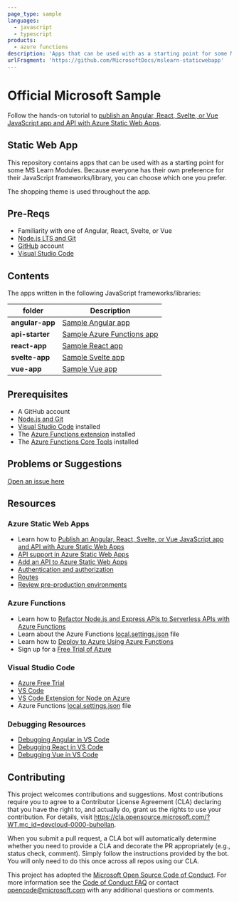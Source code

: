 ```yaml
---
page_type: sample
languages:
  - javascript
  - typescript
products:
  - azure functions
description: 'Apps that can be used with as a starting point for some MS Learn Modules.'
urlFragment: 'https://github.com/MicrosoftDocs/mslearn-staticwebapp'
---
```


# Official Microsoft Sample

Follow the hands-on tutorial to [publish an Angular, React, Svelte, or Vue JavaScript app and API with Azure Static Web Apps](https://docs.microsoft.com/learn/modules/publish-app-service-static-web-app-api/?WT.mc_id=devcloud-0000-buhollan).

## Static Web App

This repository contains apps that can be used with as a starting point for some MS Learn Modules. Because everyone has their own preference for their JavaScript frameworks/library, you can choose which one you prefer.

The shopping theme is used throughout the app.

## Pre-Reqs

- Familiarity with one of Angular, React, Svelte, or Vue
- [Node.js LTS and Git](https://nodejs.org/)
- [GitHub](https://github.com) account
- [Visual Studio Code](https://code.visualstudio.com/?WT.mc_id=devcloud-0000-buhollan)

## Contents

The apps written in the following JavaScript frameworks/libraries:

| folder          | Description                                                                                                 |
| --------------- | ----------------------------------------------------------------------------------------------------------- |
| **angular-app** | [Sample Angular app](https://github.com/MicrosoftDocs/mslearn-staticwebapp/blob/master/angular-app)         |
| **api-starter** | [Sample Azure Functions app](https://github.com/MicrosoftDocs/mslearn-staticwebapp/blob/master/api-starter) |
| **react-app**   | [Sample React app](https://github.com/MicrosoftDocs/mslearn-staticwebapp/blob/master/react-app)             |
| **svelte-app**  | [Sample Svelte app](https://github.com/MicrosoftDocs/mslearn-staticwebapp/blob/master/svelte-app)           |
| **vue-app**     | [Sample Vue app](https://github.com/MicrosoftDocs/mslearn-staticwebapp/blob/master/vue-app)                 |

## Prerequisites

- A GitHub account
- [Node.js and Git](https://nodejs.org/)
- [Visual Studio Code](https://code.visualstudio.com/?WT.mc_id=devcloud-0000-buhollan) installed
- The [Azure Functions extension](https://marketplace.visualstudio.com/items?itemName=ms-azuretools.vscode-azurefunctions%3FWT.mc_id%3Dmslearn_staticwebapp-github-jopapa&WT.mc_id=devcloud-0000-buhollan) installed
- The [Azure Functions Core Tools](https://docs.microsoft.com/azure/azure-functions/functions-run-local?WT.mc_id=devcloud-0000-buhollan) installed

## Problems or Suggestions

[Open an issue here](https://github.com/MicrosoftDocs/mslearn-staticwebapp/issues)

## Resources

### Azure Static Web Apps

- Learn how to [Publish an Angular, React, Svelte, or Vue JavaScript app and API with Azure Static Web Apps](https://docs.microsoft.com/learn/modules/publish-app-service-static-web-app-api?WT.mc_id=devcloud-0000-buhollan)
- [API support in Azure Static Web Apps](https://docs.microsoft.com/azure/static-web-apps/apis?WT.mc_id=devcloud-0000-buhollan)
- [Add an API to Azure Static Web Apps](https://docs.microsoft.com/azure/static-web-apps/add-api?WT.mc_id=devcloud-0000-buhollan)
- [Authentication and authorization](https://docs.microsoft.com/azure/static-web-apps/authentication-authorization?WT.mc_id=devcloud-0000-buhollan)
- [Routes](https://docs.microsoft.com/azure/static-web-apps/routes?WT.mc_id=devcloud-0000-buhollan)
- [Review pre-production environments](https://docs.microsoft.com/azure/static-web-apps/review-publish-pull-requests?WT.mc_id=devcloud-0000-buhollan)

### Azure Functions

- Learn how to [Refactor Node.js and Express APIs to Serverless APIs with Azure Functions](https://docs.microsoft.com/learn/modules/shift-nodejs-express-apis-serverless/?WT.mc_id=devcloud-0000-buhollan)
- Learn about the Azure Functions [local.settings.json](https://docs.microsoft.com/azure/azure-functions/functions-run-local?WT.mc_id=devcloud-0000-buhollan#local-settings-file?wt.mc_id=mslearn_staticwebapp-github-jopapa) file
- Learn how to [Deploy to Azure Using Azure Functions](https://code.visualstudio.com/tutorials/functions-extension/getting-started?WT.mc_id=devcloud-0000-buhollan)
- Sign up for a [Free Trial of Azure](https://azure.microsoft.com/free/?WT.mc_id=devcloud-0000-buhollan)

### Visual Studio Code

- [Azure Free Trial](https://azure.microsoft.com/free/?WT.mc_id=devcloud-0000-buhollan)
- [VS Code](https://code.visualstudio.com/?WT.mc_id=devcloud-0000-buhollan)
- [VS Code Extension for Node on Azure](https://marketplace.visualstudio.com/items?itemName=ms-vscode.vscode-node-azure-pack&WT.mc_id=devcloud-0000-buhollan)
- Azure Functions [local.settings.json](https://docs.microsoft.com/azure/azure-functions/functions-run-local?WT.mc_id=devcloud-0000-buhollan#local-settings-file?WT.mc_id=mslearn_staticwebapp-github-jopapa) file

### Debugging Resources

- [Debugging Angular in VS Code](https://code.visualstudio.com/docs/nodejs/angular-tutorial?WT.mc_id=devcloud-0000-buhollan)
- [Debugging React in VS Code](https://code.visualstudio.com/docs/nodejs/reactjs-tutorial?WT.mc_id=devcloud-0000-buhollan)
- [Debugging Vue in VS Code](https://code.visualstudio.com/docs/nodejs/vuejs-tutorial?WT.mc_id=devcloud-0000-buhollan)

## Contributing

This project welcomes contributions and suggestions. Most contributions require you to agree to a
Contributor License Agreement (CLA) declaring that you have the right to, and actually do, grant us
the rights to use your contribution. For details, visit https://cla.opensource.microsoft.com/?WT.mc_id=devcloud-0000-buhollan.

When you submit a pull request, a CLA bot will automatically determine whether you need to provide
a CLA and decorate the PR appropriately (e.g., status check, comment). Simply follow the instructions
provided by the bot. You will only need to do this once across all repos using our CLA.

This project has adopted the [Microsoft Open Source Code of Conduct](https://opensource.microsoft.com/codeofconduct/?WT.mc_id=devcloud-0000-buhollan).
For more information see the [Code of Conduct FAQ](https://opensource.microsoft.com/codeofconduct/faq/?WT.mc_id=devcloud-0000-buhollan) or
contact [opencode@microsoft.com](mailto:opencode@microsoft.com) with any additional questions or comments.
